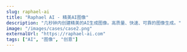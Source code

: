 ```yaml
---
slug: raphael-ai
title: "Raphael AI - 精美AI图像"
description: "几秒钟内创建精美的AI生成图像。高质量、快速、可靠的图像生成。"
image: "/images/cases/case2.png"
externalUrl: "https://raphael-ai.com"
tags: ["AI", "图像", "创意"]
---
```


